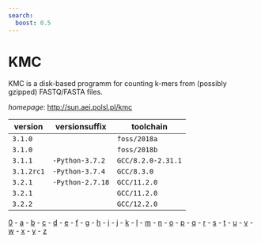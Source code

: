 ```yaml
---
search:
  boost: 0.5
---
```

# KMC

KMC is a disk-based programm for counting k-mers from (possibly gzipped) FASTQ/FASTA files.

*homepage*: <http://sun.aei.polsl.pl/kmc>

version | versionsuffix | toolchain
--------|---------------|----------
``3.1.0`` |  | ``foss/2018a``
``3.1.0`` |  | ``foss/2018b``
``3.1.1`` | ``-Python-3.7.2`` | ``GCC/8.2.0-2.31.1``
``3.1.2rc1`` | ``-Python-3.7.4`` | ``GCC/8.3.0``
``3.2.1`` | ``-Python-2.7.18`` | ``GCC/11.2.0``
``3.2.1`` |  | ``GCC/11.2.0``
``3.2.2`` |  | ``GCC/12.2.0``

[0](../0/index.md) - [a](../a/index.md) - [b](../b/index.md) - [c](../c/index.md) - [d](../d/index.md) - [e](../e/index.md) - [f](../f/index.md) - [g](../g/index.md) - [h](../h/index.md) - [i](../i/index.md) - [j](../j/index.md) - [k](../k/index.md) - [l](../l/index.md) - [m](../m/index.md) - [n](../n/index.md) - [o](../o/index.md) - [p](../p/index.md) - [q](../q/index.md) - [r](../r/index.md) - [s](../s/index.md) - [t](../t/index.md) - [u](../u/index.md) - [v](../v/index.md) - [w](../w/index.md) - [x](../x/index.md) - [y](../y/index.md) - [z](../z/index.md)

